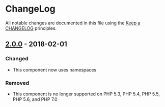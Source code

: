 # ChangeLog

All notable changes are documented in this file using the [Keep a CHANGELOG](http://keepachangelog.com/) principles.

## [2.0.0] - 2018-02-01

### Changed

* This component now uses namespaces

### Removed

* This component is no longer supported on PHP 5.3, PHP 5.4, PHP 5.5, PHP 5.6, and PHP 7.0

[2.0.0]: https://github.com/sebastianbergmann/diff/compare/1.0.9...2.0.0
